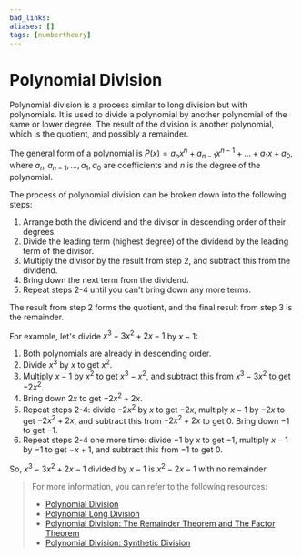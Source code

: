 ```yaml
---
bad_links: 
aliases: []
tags: [numbertheory]
---
```

# Polynomial Division

Polynomial division is a process similar to long division but with polynomials. It is used to divide a polynomial by another polynomial of the same or lower degree. The result of the division is another polynomial, which is the quotient, and possibly a remainder.

The general form of a polynomial is $P(x) = a_nx^n + a_{n-1}x^{n-1} + … + a_1x + a_0$, where $a_n, a_{n-1}, …, a_1, a_0$ are coefficients and $n$ is the degree of the polynomial.

The process of polynomial division can be broken down into the following steps:

1. Arrange both the dividend and the divisor in descending order of their degrees.
2. Divide the leading term (highest degree) of the dividend by the leading term of the divisor.
3. Multiply the divisor by the result from step 2, and subtract this from the dividend.
4. Bring down the next term from the dividend.
5. Repeat steps 2-4 until you can't bring down any more terms.

The result from step 2 forms the quotient, and the final result from step 3 is the remainder.

For example, let's divide $x^3 - 3x^2 + 2x - 1$ by $x - 1$:

1. Both polynomials are already in descending order.
2. Divide $x^3$ by $x$ to get $x^2$.
3. Multiply $x - 1$ by $x^2$ to get $x^3 - x^2$, and subtract this from $x^3 - 3x^2$ to get $-2x^2$.
4. Bring down $2x$ to get $-2x^2 + 2x$.
5. Repeat steps 2-4: divide $-2x^2$ by $x$ to get $-2x$, multiply $x - 1$ by $-2x$ to get $-2x^2 + 2x$, and subtract this from $-2x^2 + 2x$ to get $0$. Bring down $-1$ to get $-1$.
6. Repeat steps 2-4 one more time: divide $-1$ by $x$ to get $-1$, multiply $x - 1$ by $-1$ to get $-x + 1$, and subtract this from $-1$ to get $0$.

So, $x^3 - 3x^2 + 2x - 1$ divided by $x - 1$ is $x^2 - 2x - 1$ with no remainder.

> For more information, you can refer to the following resources:
> - [Polynomial Division](https://www.google.com/search?q=Polynomial+Division)
> - [Polynomial Long Division](https://www.google.com/search?q=Polynomial+Long+Division)
> - [Polynomial Division: The Remainder Theorem and The Factor Theorem](https://www.google.com/search?q=Polynomial+Division%3A+The+Remainder+Theorem+and+The+Factor+Theorem)
> - [Polynomial Division: Synthetic Division](https://www.google.com/search?q=Polynomial+Division%3A+Synthetic+Division)